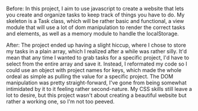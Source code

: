 Before:
In this project, I aim to use javascript to create a website that lets you create and organize tasks to keep track of things you have to do. My skeleton is a Task class, which will be rather basic and functional, a view module that will use a lot of dom manipulation to render the correct tasks and elements, as well as a memory module to handle the localStorage.

After:
The project ended up having a slight hiccup, where I chose to store my tasks in a plain array, which I realized after a while was rather silly. It'd mean that any time I wanted to grab tasks for a specific project, I'd have to select from the entire array and save it. Instead, I reformated my code so I could use an object with project names for keys, which made the whole ordeal as simple as pulling the value for a specific project. The DOM manipulation was pretty straight-forward, I've gone from being somewhat intimidated by it to it feeling rather second-nature. My CSS skills still leave a lot to desire, but this project wasn't about creating a beautiful website but rather a working one, so I'm not too peeved.
